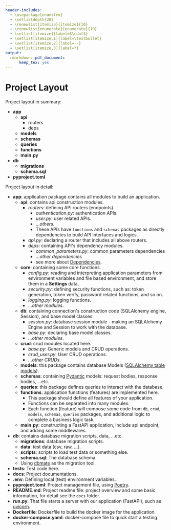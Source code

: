 ```yaml
---
header-includes:
  - \usepackage{enumitem}
  - \setlistdepth{20}
  - \renewlist{itemize}{itemize}{10}
  - \renewlist{enumerate}{enumerate}{10}
  - \setlist[itemize]{label=$\cdot$}
  - \setlist[itemize,1]{label=\textbullet}
  - \setlist[itemize,2]{label=--}
  - \setlist[itemize,3]{label=*}
output:
  rmarkdown::pdf_document:
      keep_tex: yes
---
```


# Project Layout

Project layout in summary:

- **app**
    - **api**
        - routers
        - deps
    - **models**
    - **schemas**
    - **queries**
    - **functions**
    - **main.py**
- **db**
    - **migrations**
    - **schema.sql**
- **pyproject.toml**

Project layout in detail:

- **app**: application package contains all modules to build an application.
    - **api**: contains api construction modules.
        - *routers*: defining API routers (endpoints).
            - *authentication.py*: authentication APIs.
            - *user.py*: user related APIs.
            - *...others*.
            - These APIs have `functions` and `schemas` packages as directly dependencies to build API interfaces and logics.
        - *api.py*: declaring a router that includes all above routers.
        - *deps*: containing API's dependency modules.
            - *common_parameters.py*: common parameters dependencies
            - *...other dependencies*
            - see more about [Dependencies](https://fastapi.tiangolo.com/tutorial/dependencies/).
    - **core**: containing some core functions.
        - *config.py*: reading and interpreting application parameters from environment variables and file based environment, and store them in a **Settings** data.
        - *security.py*: defining security functions, such as: token generation, token verify, password related functions, and so on.
        - *logging.py*: logging functions.
        - *...other modules*.
    - **db**: containing connection's construction code (SQLAlchemy engine, Session), and base model classes.
        - *session.py*: database session module - making an SQLAlchemy Engine and Session to work with the database.
        - *base.py*: declaring base model classes.
        - *...other modules*.
    - **crud**: crud modules located here.
        - *base.py*: Generic models and CRUD operations.
        - *crud_user.py*: User CRUD operations.
        - *...other CRUDs*.
    - **models**: this package contains database Models ([SQLAlchemy table models](https://docs.sqlalchemy.org/en/20/tutorial/metadata.html)).
    - **schemas**: containing [Pydantic](https://github.com/pydantic/pydantic) models: request bodies, response bodies, ...etc.
    - **queries**: this package defines queries to interact with the database.
    - **functions**: application functions (features) are implemented here.
        - This package should define all features of your application.
        - Functions can be separated into many modules.
        - Each function (feature) will compose some code from `db`, `crud`, `models`, `schemas`, `queries` packages, and additional logic to complete a business logic task. 
    - **main.py**: constructing a FastAPI application, include api endpoint, and adding some middlewares.
- **db**: contains database migration scripts, data, ...etc.
    - **migrations**: database migration scripts.
    - **data**: test data (csv, raw, ...).
    - **scripts**: scripts to load test data or something else.
    - **schema.sql**: The database schema.
    - Using [dbmate](https://github.com/amacneil/dbmate) as the migration tool.
- **tests**: Test code here.
- **docs**: Project documentations.
- **.env**: Defining local (test) environment variables.
- **pyproject.toml**: Project management file, using [Poetry](https://github.com/python-poetry/poetry).
- **README.md**: Project readme file: project overview and some basic information, for detail see the `docs` folder.
- **run.py**: That file starts a server with our application (FastAPI), such as [uvicorn](https://github.com/encode/uvicorn).
- **Dockerfile**: Dockerfile to build the docker image for the application.
- **docker-compose.yaml**: docker-compose file to quick start a testing environment.
